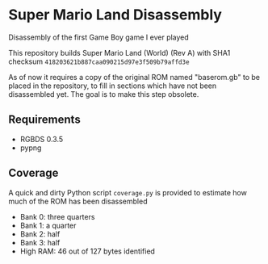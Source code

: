 # Super Mario Land Disassembly

Disassembly of the first Game Boy game I ever played

This repository builds Super Mario Land (World) (Rev A) with SHA1 checksum `418203621b887caa090215d97e3f509b79affd3e`

As of now it requires a copy of the original ROM named "baserom.gb" to be placed in the repository, to fill in sections which have not been disassembled yet. The goal is to make this step obsolete.

## Requirements

* RGBDS 0.3.5
* pypng

## Coverage

A quick and dirty Python script `coverage.py` is provided to estimate how much of the ROM has been disassembled

* Bank 0: three quarters
* Bank 1: a quarter
* Bank 2: half
* Bank 3: half
* High RAM: 46 out of 127 bytes identified

